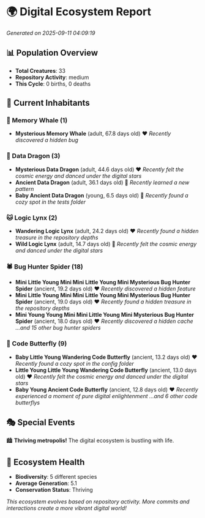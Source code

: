 # 🌍 Digital Ecosystem Report
*Generated on 2025-09-11 04:09:19*

## 📊 Population Overview
- **Total Creatures**: 33
- **Repository Activity**: medium
- **This Cycle**: 0 births, 0 deaths

## 👥 Current Inhabitants

### 🐋 Memory Whale (1)
- **Mysterious Memory Whale** (adult, 67.8 days old) ❤️
  *Recently discovered a hidden bug*

### 🐉 Data Dragon (3)
- **Mysterious Data Dragon** (adult, 44.6 days old) ❤️
  *Recently felt the cosmic energy and danced under the digital stars*
- **Ancient Data Dragon** (adult, 36.1 days old) 💛
  *Recently learned a new pattern*
- **Baby Ancient Data Dragon** (young, 6.5 days old) 💚
  *Recently found a cozy spot in the tests folder*

### 🐱 Logic Lynx (2)
- **Wandering Logic Lynx** (adult, 24.2 days old) ❤️
  *Recently found a hidden treasure in the repository depths*
- **Wild Logic Lynx** (adult, 14.7 days old) 💚
  *Recently felt the cosmic energy and danced under the digital stars*

### 🕷️ Bug Hunter Spider (18)
- **Mini Little Young Mini Mini Little Young Mini Mysterious Bug Hunter Spider** (ancient, 19.2 days old) ❤️
  *Recently discovered a hidden feature*
- **Mini Little Young Mini Mini Little Young Mini Mysterious Bug Hunter Spider** (ancient, 19.0 days old) ❤️
  *Recently found a hidden treasure in the repository depths*
- **Mini Young Young Mini Mini Little Young Mini Mysterious Bug Hunter Spider** (ancient, 18.0 days old) ❤️
  *Recently discovered a hidden cache*
  *...and 15 other bug hunter spiders*

### 🦋 Code Butterfly (9)
- **Baby Little Young Wandering Code Butterfly** (ancient, 13.2 days old) ❤️
  *Recently found a cozy spot in the config folder*
- **Little Young Little Young Wandering Code Butterfly** (ancient, 13.0 days old) ❤️
  *Recently felt the cosmic energy and danced under the digital stars*
- **Baby Young Ancient Code Butterfly** (ancient, 12.8 days old) ❤️
  *Recently experienced a moment of pure digital enlightenment*
  *...and 6 other code butterflys*

## 🎭 Special Events

🏙️ **Thriving metropolis!** The digital ecosystem is bustling with life.

## 🔬 Ecosystem Health
- **Biodiversity**: 5 different species
- **Average Generation**: 5.1
- **Conservation Status**: Thriving

*This ecosystem evolves based on repository activity. More commits and interactions create a more vibrant digital world!*